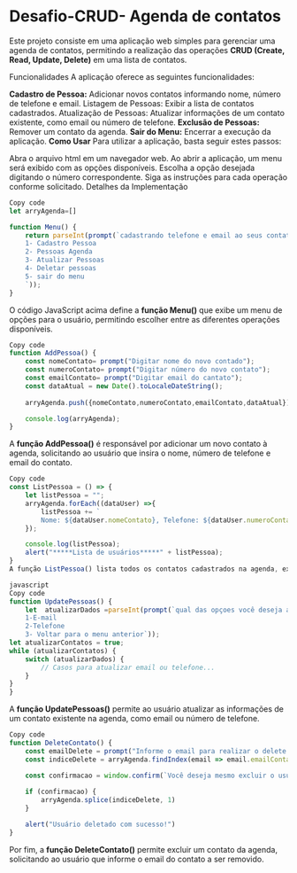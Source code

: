 # Desafio-CRUD- Agenda de contatos


Este projeto consiste em uma aplicação web simples para gerenciar uma agenda de contatos, permitindo a realização das operações **CRUD (Create, Read, Update, Delete)** em uma lista de contatos.

Funcionalidades
A aplicação oferece as seguintes funcionalidades:

**Cadastro de Pessoa:**
Adicionar novos contatos informando nome, número de telefone e email.
Listagem de Pessoas: Exibir a lista de contatos cadastrados.
Atualização de Pessoas:
Atualizar informações de um contato existente, como email ou número de telefone.
**Exclusão de Pessoas:**
Remover um contato da agenda.
**Sair do Menu:**
Encerrar a execução da aplicação.
**Como Usar**
Para utilizar a aplicação, basta seguir estes passos:

Abra o arquivo html em um navegador web.
Ao abrir a aplicação, um menu será exibido com as opções disponíveis.
Escolha a opção desejada digitando o número correspondente.
Siga as instruções para cada operação conforme solicitado.
Detalhes da Implementação
~~~js
Copy code
let arryAgenda=[]
~~~
~~~js
function Menu() {
    return parseInt(prompt(`cadastrando telefone e email ao seus contatos
    1- Cadastro Pessoa
    2- Pessoas Agenda
    3- Atualizar Pessoas
    4- Deletar pessoas
    5- sair do menu
    `));
}
~~~
O código JavaScript acima define a **função Menu()** que exibe um menu de opções para o usuário, permitindo escolher entre as diferentes operações disponíveis.

~~~js
Copy code
function AddPessoa() {
    const nomeContato= prompt("Digitar nome do novo contado");
    const numeroContato= prompt("Digitar número do novo contato");
    const emailContato= prompt("Digitar email do cantato");
    const dataAtual = new Date().toLocaleDateString();
    
    arryAgenda.push({nomeContato,numeroContato,emailContato,dataAtual});

    console.log(arryAgenda);
}
~~~
A **função AddPessoa()** é responsável por adicionar um novo contato à agenda, solicitando ao usuário que insira o nome, número de telefone e email do contato.

~~~js
Copy code
const ListPessoa = () => {
    let listPessoa = "";
    arryAgenda.forEach((dataUser) =>{
        listPessoa += `
        Nome: ${dataUser.nomeContato}, Telefone: ${dataUser.numeroContato}, Email: ${dataUser.emailContato}, Data: ${dataUser.dataAtual}`;
    });

    console.log(listPessoa);
    alert("*****Lista de usuários*****" + listPessoa);
}
A função ListPessoa() lista todos os contatos cadastrados na agenda, exibindo seus nomes, números de telefone, emails e datas de cadastro.

javascript
Copy code
function UpdatePessoas() {
    let  atualizarDados =parseInt(prompt(`qual das opçoes você deseja atualizar
    1-E-mail
    2-Telefone
    3- Voltar para o menu anterior`));
let atualizarContatos = true;
while (atualizarContatos) {
    switch (atualizarDados) {
        // Casos para atualizar email ou telefone...
    }
} 
}
~~~
A **função UpdatePessoas()** permite ao usuário atualizar as informações de um contato existente na agenda, como email ou número de telefone.

~~~js
Copy code
function DeleteContato() {
    const emailDelete = prompt("Informe o email para realizar o delete!")
    const indiceDelete = arryAgenda.findIndex(email => email.emailContato === emailDelete)

    const confirmacao = window.confirm(`Você deseja mesmo excluir o usuário ${emailDelete}`)
    
    if (confirmacao) {
        arryAgenda.splice(indiceDelete, 1)
    }

    alert("Usuário deletado com sucesso!")
}
~~~
Por fim, a **função DeleteContato()** permite excluir um contato da agenda, solicitando ao usuário que informe o email do contato a ser removido.
